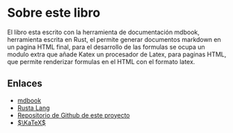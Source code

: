 # Sobre este libro

El libro esta escrito con la herramienta de documentación mdbook, herramienta escrita en Rust, el permite generar documentos markdown en un pagina HTML final, para el desarrollo de las formulas se ocupa un modulo extra que añade Katex un procesador de Latex, para paginas HTML, que permite renderizar formulas en el HTML con el formato latex.

## Enlaces

- [mdbook](https://github.com/rust-lang/mdBook)
- [Rusta Lang](https://www.rust-lang.org/es)
- [Repositorio de Github de este proyecto](https://github.com/pahm99/algbook)
- [$\KaTeX$](https://katex.org/)

